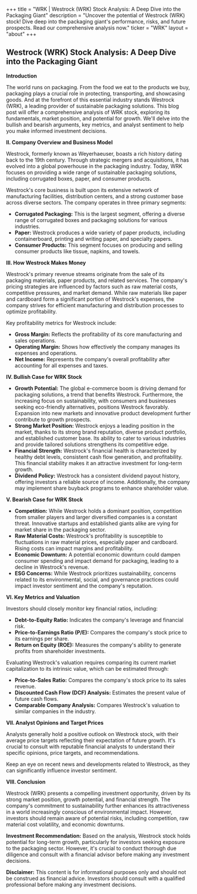 +++
title = "WRK |  Westrock (WRK) Stock Analysis: A Deep Dive into the Packaging Giant"
description = "Uncover the potential of Westrock (WRK) stock! Dive deep into the packaging giant's performance, risks, and future prospects. Read our comprehensive analysis now."
ticker = "WRK"
layout = "about"
+++

        


## Westrock (WRK) Stock Analysis: A Deep Dive into the Packaging Giant

**Introduction**

The world runs on packaging. From the food we eat to the products we buy, packaging plays a crucial role in protecting, transporting, and showcasing goods.  And at the forefront of this essential industry stands Westrock (WRK), a leading provider of sustainable packaging solutions. This blog post will offer a comprehensive analysis of WRK stock, exploring its fundamentals, market position, and potential for growth. We'll delve into the bullish and bearish arguments, key metrics, and analyst sentiment to help you make informed investment decisions.

**II. Company Overview and Business Model**

Westrock, formerly known as Weyerhaeuser, boasts a rich history dating back to the 19th century. Through strategic mergers and acquisitions, it has evolved into a global powerhouse in the packaging industry. Today, WRK focuses on providing a wide range of sustainable packaging solutions, including corrugated boxes, paper, and consumer products. 

Westrock's core business is built upon its extensive network of manufacturing facilities, distribution centers, and a strong customer base across diverse sectors. The company operates in three primary segments:

* **Corrugated Packaging:** This is the largest segment, offering a diverse range of corrugated boxes and packaging solutions for various industries.
* **Paper:** Westrock produces a wide variety of paper products, including containerboard, printing and writing paper, and specialty papers.
* **Consumer Products:** This segment focuses on producing and selling consumer products like tissue, napkins, and towels.

**III. How Westrock Makes Money**

Westrock's primary revenue streams originate from the sale of its packaging materials, paper products, and related services. The company's pricing strategies are influenced by factors such as raw material costs, competitive pressures, and market demand. While raw materials like paper and cardboard form a significant portion of Westrock's expenses, the company strives for efficient manufacturing and distribution processes to optimize profitability. 

Key profitability metrics for Westrock include:

* **Gross Margin:** Reflects the profitability of its core manufacturing and sales operations.
* **Operating Margin:** Shows how effectively the company manages its expenses and operations.
* **Net Income:** Represents the company's overall profitability after accounting for all expenses and taxes.

**IV. Bullish Case for WRK Stock**

* **Growth Potential:** The global e-commerce boom is driving demand for packaging solutions, a trend that benefits Westrock.  Furthermore, the increasing focus on sustainability, with consumers and businesses seeking eco-friendly alternatives, positions Westrock favorably.  Expansion into new markets and innovative product development further contribute to growth prospects.
* **Strong Market Position:** Westrock enjoys a leading position in the market, thanks to its strong brand reputation, diverse product portfolio, and established customer base. Its ability to cater to various industries and provide tailored solutions strengthens its competitive edge. 
* **Financial Strength:** Westrock's financial health is characterized by healthy debt levels, consistent cash flow generation, and profitability. This financial stability makes it an attractive investment for long-term growth.
* **Dividend Policy:** Westrock has a consistent dividend payout history, offering investors a reliable source of income. Additionally, the company may implement share buyback programs to enhance shareholder value.

**V. Bearish Case for WRK Stock**

* **Competition:** While Westrock holds a dominant position, competition from smaller players and larger diversified companies is a constant threat. Innovative startups and established giants alike are vying for market share in the packaging sector.
* **Raw Material Costs:**  Westrock's profitability is susceptible to fluctuations in raw material prices, especially paper and cardboard. Rising costs can impact margins and profitability.
* **Economic Downturn:**  A potential economic downturn could dampen consumer spending and impact demand for packaging, leading to a decline in Westrock's revenue.
* **ESG Concerns:**  While Westrock prioritizes sustainability, concerns related to its environmental, social, and governance practices could impact investor sentiment and the company's reputation.

**VI. Key Metrics and Valuation**

Investors should closely monitor key financial ratios, including:

* **Debt-to-Equity Ratio:** Indicates the company's leverage and financial risk.
* **Price-to-Earnings Ratio (P/E):**  Compares the company's stock price to its earnings per share.
* **Return on Equity (ROE):**  Measures the company's ability to generate profits from shareholder investments.

Evaluating Westrock's valuation requires comparing its current market capitalization to its intrinsic value, which can be estimated through:

* **Price-to-Sales Ratio:**  Compares the company's stock price to its sales revenue.
* **Discounted Cash Flow (DCF) Analysis:**  Estimates the present value of future cash flows.
* **Comparable Company Analysis:**  Compares Westrock's valuation to similar companies in the industry.

**VII. Analyst Opinions and Target Prices**

Analysts generally hold a positive outlook on Westrock stock, with their average price targets reflecting their expectation of future growth. It's crucial to consult with reputable financial analysts to understand their specific opinions, price targets, and recommendations. 

Keep an eye on recent news and developments related to Westrock, as they can significantly influence investor sentiment.

**VIII. Conclusion**

Westrock (WRK) presents a compelling investment opportunity, driven by its strong market position, growth potential, and financial strength. The company's commitment to sustainability further enhances its attractiveness in a world increasingly conscious of environmental impact. However, investors should remain aware of potential risks, including competition, raw material cost volatility, and economic downturns.

**Investment Recommendation:** Based on the analysis, Westrock stock holds potential for long-term growth, particularly for investors seeking exposure to the packaging sector. However, it's crucial to conduct thorough due diligence and consult with a financial advisor before making any investment decisions.

**Disclaimer:** This content is for informational purposes only and should not be construed as financial advice. Investors should consult with a qualified professional before making any investment decisions.

